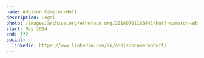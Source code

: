 ```yaml
---
name: Addison Cameron-Huff
description: Legal
photo: /images/archive.org/ethereum.org/20140701165441/huff-cameron-addison.jpg
start: May 2014
end: ???
social:
  linkedin: https://www.linkedin.com/in/addisoncameronhuff/
---
```

